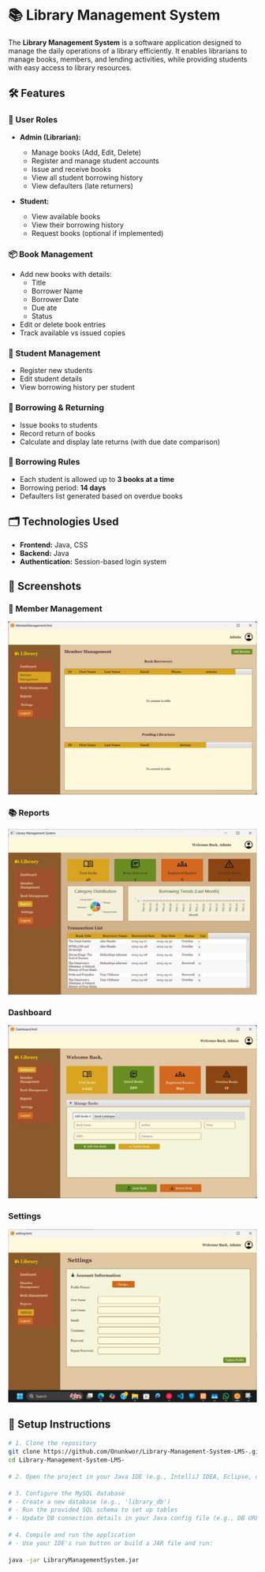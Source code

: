 # 📚 Library Management System

The **Library Management System** is a software application designed to manage the daily operations of a library efficiently. It enables librarians to manage books, members, and lending activities, while providing students with easy access to library resources.

## 🛠️ Features

### 🔐 User Roles

- **Admin (Librarian):**

  - Manage books (Add, Edit, Delete)
  - Register and manage student accounts
  - Issue and receive books
  - View all student borrowing history
  - View defaulters (late returners)

- **Student:**
  - View available books
  - View their borrowing history
  - Request books (optional if implemented)

### 📦 Book Management

- Add new books with details:
  - Title
  - Borrower Name
  - Borrower Date
  - Due ate
  - Status
- Edit or delete book entries
- Track available vs issued copies

### 👤 Student Management

- Register new students
- Edit student details
- View borrowing history per student

### 📖 Borrowing & Returning

- Issue books to students
- Record return of books
- Calculate and display late returns (with due date comparison)

### 📅 Borrowing Rules

- Each student is allowed up to **3 books at a time**
- Borrowing period: **14 days**
- Defaulters list generated based on overdue books

## 🗂️ Technologies Used

- **Frontend:** Java, CSS
- **Backend:** Java
- **Authentication:** Session-based login system

## 📸 Screenshots

### 🔐 Member Management

![Member Management](img/img1.jpg)

### 📚 Reports

![Reports](img/img2.jpg)

### Dashboard

![Dashboard](img/img3.jpg)

### Settings

![Settings](img/img4.jpg)

## 🧪 Setup Instructions

```bash
# 1. Clone the repository
git clone https://github.com/Onunkwor/Library-Management-System-LMS-.git
cd Library-Management-System-LMS-

# 2. Open the project in your Java IDE (e.g., IntelliJ IDEA, Eclipse, or NetBeans)

# 3. Configure the MySQL database
# - Create a new database (e.g., 'library_db')
# - Run the provided SQL schema to set up tables
# - Update DB connection details in your Java config file (e.g., DB URL, username, password)

# 4. Compile and run the application
# - Use your IDE's run button or build a JAR file and run:

java -jar LibraryManagementSystem.jar

```
